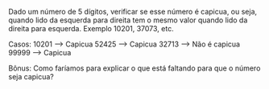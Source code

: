 Dado um número de 5 dígitos, verificar se esse número é capicua, ou seja, quando lido da esquerda para direita tem o mesmo valor quando lido da direita para esquerda. Exemplo 10201, 37073, etc.

Casos:
    10201 --> Capicua
    52425 --> Capicua
    32713 --> Não é capicua
    99999 --> Capicua

Bônus:
    Como faríamos para explicar o que está faltando para que o número seja capicua?